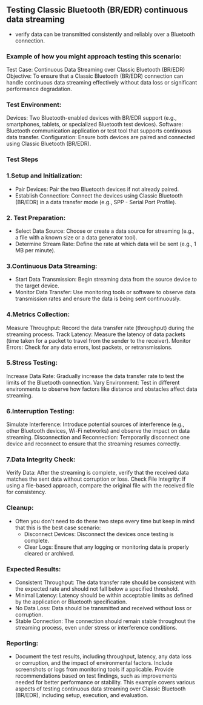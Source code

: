 ## Testing Classic Bluetooth (BR/EDR) continuous data streaming 

* verify data can be transmitted consistently and reliably over a Bluetooth connection. 

### Example of how you might approach testing this scenario:

Test Case: Continuous Data Streaming over Classic Bluetooth (BR/EDR)
Objective:
To ensure that a Classic Bluetooth (BR/EDR) connection can handle continuous data streaming effectively without data loss or significant performance degradation.

### Test Environment:
Devices: Two Bluetooth-enabled devices with BR/EDR support (e.g., smartphones, tablets, or specialized Bluetooth test devices).
Software: Bluetooth communication application or test tool that supports continuous data transfer.
Configuration: Ensure both devices are paired and connected using Classic Bluetooth (BR/EDR).

### Test Steps

### 1.Setup and Initialization:

* Pair Devices: Pair the two Bluetooth devices if not already paired.
* Establish Connection: Connect the devices using Classic Bluetooth (BR/EDR) in a data transfer mode (e.g., SPP - Serial Port Profile).

### 2. Test Preparation:

* Select Data Source: Choose or create a data source for streaming (e.g., a file with a known size or a data generator tool).
* Determine Stream Rate: Define the rate at which data will be sent (e.g., 1 MB per minute).

### 3.Continuous Data Streaming:

* Start Data Transmission: Begin streaming data from the source device to the target device.
* Monitor Data Transfer: Use monitoring tools or software to observe data transmission rates and ensure the data is being sent continuously.

### 4.Metrics Collection:

Measure Throughput: Record the data transfer rate (throughput) during the streaming process.
Track Latency: Measure the latency of data packets (time taken for a packet to travel from the sender to the receiver).
Monitor Errors: Check for any data errors, lost packets, or retransmissions.

### 5.Stress Testing:

Increase Data Rate: Gradually increase the data transfer rate to test the limits of the Bluetooth connection.
Vary Environment: Test in different environments to observe how factors like distance and obstacles affect data streaming.

### 6.Interruption Testing:

Simulate Interference: Introduce potential sources of interference (e.g., other Bluetooth devices, Wi-Fi networks) and observe the impact on data streaming.
Disconnection and Reconnection: Temporarily disconnect one device and reconnect to ensure that the streaming resumes correctly.

### 7.Data Integrity Check:

Verify Data: After the streaming is complete, verify that the received data matches the sent data without corruption or loss.
Check File Integrity: If using a file-based approach, compare the original file with the received file for consistency.

### Cleanup:

* Often you don't need to do these two steps every time but keep in mind that this is the best case scenario: 
  * Disconnect Devices: Disconnect the devices once testing is complete.
  * Clear Logs: Ensure that any logging or monitoring data is properly cleared or archived.

### Expected Results:

* Consistent Throughput: The data transfer rate should be consistent with the expected rate and should not fall below a specified threshold.
* Minimal Latency: Latency should be within acceptable limits as defined by the application or Bluetooth specification.
* No Data Loss: Data should be transmitted and received without loss or corruption.
* Stable Connection: The connection should remain stable throughout the streaming process, even under stress or interference conditions.

### Reporting:

* Document the test results, including throughput, latency, any data loss or corruption, and the impact of environmental factors.
Include screenshots or logs from monitoring tools if applicable.
Provide recommendations based on test findings, such as improvements needed for better performance or stability.
This example covers various aspects of testing continuous data streaming over Classic Bluetooth (BR/EDR), including setup, execution, and evaluation.